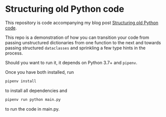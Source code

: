 # Structuring old Python code

This repository is code accompanying my blog post [Structuring old Python code](http://inesp.github.io/2019/09/15/structuring-old-python-code.html).

This repo is a demonstration of how you can transition your code from passing unstructured dictionaries from one function to the next and towards passing structured `dataclasses` and sprinkling a few type hints in the process.

Should you want to run it, it depends on Python 3.7+ and `pipenv`. 

Once you have both installed, run 
```bash
pipenv install
```
to install all dependencies and 
```bash
pipenv run python main.py
```
to run the code in main.py.
